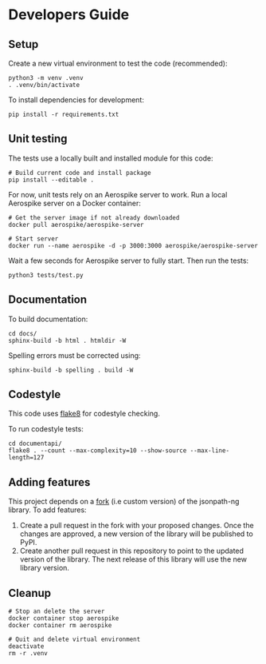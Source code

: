 # Developers Guide

## Setup

Create a new virtual environment to test the code (recommended):
```
python3 -m venv .venv
. .venv/bin/activate
```

To install dependencies for development:
```
pip install -r requirements.txt
```

## Unit testing

The tests use a locally built and installed module for this code:
```
# Build current code and install package
pip install --editable .
```

For now, unit tests rely on an Aerospike server to work.
Run a local Aerospike server on a Docker container:
```
# Get the server image if not already downloaded
docker pull aerospike/aerospike-server

# Start server
docker run --name aerospike -d -p 3000:3000 aerospike/aerospike-server
```

Wait a few seconds for Aerospike server to fully start.
Then run the tests:
```
python3 tests/test.py
```

## Documentation

To build documentation:
```
cd docs/
sphinx-build -b html . htmldir -W
```

Spelling errors must be corrected using:
```
sphinx-build -b spelling . build -W
```

## Codestyle

This code uses [flake8](https://github.com/pycqa/flake8) for codestyle checking.

To run codestyle tests:
```
cd documentapi/
flake8 . --count --max-complexity=10 --show-source --max-line-length=127
```

## Adding features

This project depends on a [fork](https://github.com/aerospike-community/jsonpath-ng) (i.e custom version) of the jsonpath-ng library. To add features:
1. Create a pull request in the fork with your proposed changes. Once the changes are approved, a new version of the library will be published to PyPI.
2. Create another pull request in this repository to point to the updated version of the library. The next release of this library will use the new library version.

## Cleanup

```
# Stop an delete the server
docker container stop aerospike
docker container rm aerospike

# Quit and delete virtual environment
deactivate
rm -r .venv
```
